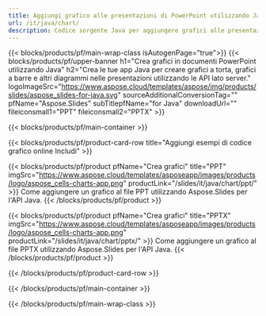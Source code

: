 ```yaml
---
title: Aggiungi grafico alle presentazioni di PowerPoint utilizzando Java
url: /it/java/chart/
description: Codice sorgente Java per aggiungere grafici alle presentazioni PowerPoint
---
```


{{< blocks/products/pf/main-wrap-class isAutogenPage="true">}}
{{< blocks/products/pf/upper-banner h1="Crea grafici in documenti PowerPoint utilizzando Java" h2="Crea le tue app Java per creare grafici a torta, grafici a barre e altri diagrammi nelle presentazioni utilizzando le API lato server." logoImageSrc="https://www.aspose.cloud/templates/aspose/img/products/slides/aspose_slides-for-java.svg" sourceAdditionalConversionTag="" pfName="Aspose.Slides" subTitlepfName="for Java" downloadUrl="" fileiconsmall1="PPT" fileiconsmall2="PPTX" >}}

{{< blocks/products/pf/main-container >}}

{{< blocks/products/pf/product-card-row title="Aggiungi esempi di codice grafico online Includi" >}}

{{< blocks/products/pf/product pfName="Crea grafici" title="PPT" imgSrc="https://www.aspose.cloud/templates/asposeapp/images/products/logo/aspose_cells-charts-app.png" productLink="/slides/it/java/chart/ppt/" >}}
Come aggiungere un grafico al file PPT utilizzando Aspose.Slides per l'API Java.
{{< /blocks/products/pf/product >}}

{{< blocks/products/pf/product pfName="Crea grafici" title="PPTX" imgSrc="https://www.aspose.cloud/templates/asposeapp/images/products/logo/aspose_cells-charts-app.png" productLink="/slides/it/java/chart/pptx/" >}}
Come aggiungere un grafico al file PPTX utilizzando Aspose.Slides per l'API Java.
{{< /blocks/products/pf/product >}}



{{< /blocks/products/pf/product-card-row >}}

{{< /blocks/products/pf/main-container >}}
    
{{< /blocks/products/pf/main-wrap-class >}}